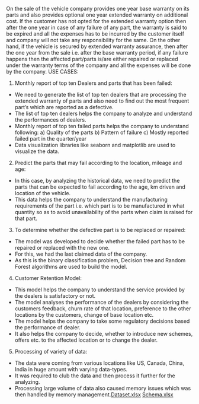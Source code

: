 On the sale of the vehicle company provides one year base warranty on its parts and also provides 
optional one year extended warranty on additional cost. If the customer has not opted for the 
extended warranty option then after the one year in case of any failure of any part, the warranty is 
said to be expired and all the expenses has to be incurred by the customer itself and company will not 
take any responsibility for the same.
On the other hand, if the vehicle is secured by extended warranty assurance, then after the 
one year from the sale i.e. after the base warranty period, if any failure happens then the affected 
part/parts is/are either repaired or replaced under the warranty terms of the company and all the 
expenses will be done by the company. 
USE CASES:
1) Monthly report of top ten Dealers and parts that has been failed:
- We need to generate the list of top ten dealers that are processing the extended warranty of 
parts and also need to find out the most frequent part’s which are reported as a defective.
- The list of top ten dealers helps the company to analyze and understand the performances of
dealers.
- Monthly report of top ten failed parts helps the company to understand following:
a) Quality of the parts 
b) Pattern of failure
c) Mostly reported failed part in the quarter/year
- Data visualization libraries like seaborn and matplotlib are used to visualize the data.
2) Predict the parts that may fail according to the location, mileage and age:
- In this case, by analyzing the historical data, we need to predict the parts that can be expected 
to fail according to the age, km driven and location of the vehicle.
- This data helps the company to understand the manufacturing requirements of the part i.e. 
which part is to be manufactured in what quantity so as to avoid unavailability of the parts 
when claim is raised for that part.
3) To determine whether the defective part is to be replaced or repaired:
- The model was developed to decide whether the failed part has to be repaired or replaced with 
the new one.
- For this, we had the last claimed data of the company.
- As this is the binary classification problem, Decision tree and Random Forest algorithms are 
used to build the model.
4) Customer Retention Model:
- This model helps the company to understand the service provided by the dealers is satisfactory 
or not.
- The model analyses the performance of the dealers by considering the customers feedback, 
churn rate of that location, preference to the other locations by the customers, change of base 
location etc.
- The model helps the company to take some regulatory decisions based the performance of 
dealer. 
- It also helps the company to decide, whether to introduce new schemes, offers etc. to the 
affected location or to change the dealer.
5) Processing of variety of data:
- The data were coming from various locations like US, Canada, China, India in huge amount 
with varying data-types.
- It was required to club the data and then process it further for the analyzing.
- Processing large volume of data also caused memory issues which was then handled by 
memory management.[Dataset.xlsx](https://github.com/madhav181/Extended-Warranty-Project/files/10368855/Dataset.xlsx)
[Schema.xlsx](https://github.com/madhav181/Extended-Warranty-Project/files/10368858/Schema.xlsx)

